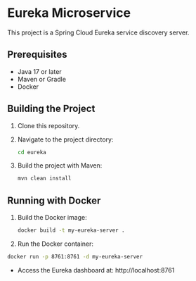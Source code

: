 # Eureka Microservice

This project is a Spring Cloud Eureka service discovery server.

## Prerequisites

* Java 17 or later
* Maven or Gradle
* Docker

## Building the Project

1. Clone this repository.
2. Navigate to the project directory:
   ```bash
   cd eureka
   ```

3. Build the project with Maven:
   ```bash
   mvn clean install
   ```

## Running with Docker

1. Build the Docker image:
   ```bash
   docker build -t my-eureka-server .
   ```

2.  Run the Docker container:
   ```bash
   docker run -p 8761:8761 -d my-eureka-server 
   ```

* Access the Eureka dashboard at: http://localhost:8761